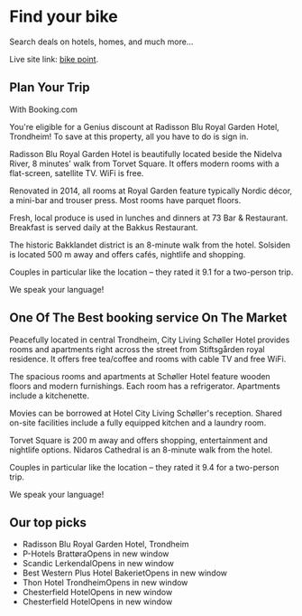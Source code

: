 # Find your bike

Search deals on hotels, homes, and much more...

Live site link: [bike point](https://booking-dotcom.web.app/home).

## Plan Your Trip

With Booking.com

You're eligible for a Genius discount at Radisson Blu Royal Garden Hotel, Trondheim! To save at this property, all you have to do is sign in.

Radisson Blu Royal Garden Hotel is beautifully located beside the Nidelva River, 8 minutes' walk from Torvet Square. It offers modern rooms with a flat-screen, satellite TV. WiFi is free.

Renovated in 2014, all rooms at Royal Garden feature typically Nordic décor, a mini-bar and trouser press. Most rooms have parquet floors.

Fresh, local produce is used in lunches and dinners at 73 Bar & Restaurant. Breakfast is served daily at the Bakkus Restaurant.

The historic Bakklandet district is an 8-minute walk from the hotel. Solsiden is located 500 m away and offers cafés, nightlife and shopping.

Couples in particular like the location – they rated it 9.1 for a two-person trip.

We speak your language!

## One Of The Best booking service On The Market

Peacefully located in central Trondheim, City Living Schøller Hotel provides rooms and apartments right across the street from Stiftsgården royal residence. It offers free tea/coffee and rooms with cable TV and free WiFi.

The spacious rooms and apartments at Schøller Hotel feature wooden floors and modern furnishings. Each room has a refrigerator. Apartments include a kitchenette.

Movies can be borrowed at Hotel City Living Schøller's reception. Shared on-site facilities include a fully equipped kitchen and a laundry room.

Torvet Square is 200 m away and offers shopping, entertainment and nightlife options. Nidaros Cathedral is an 8-minute walk from the hotel.

Couples in particular like the location – they rated it 9.4 for a two-person trip.

We speak your language!

## Our top picks

- Radisson Blu Royal Garden Hotel, Trondheim
- P-Hotels BrattøraOpens in new window
- Scandic LerkendalOpens in new window
- Best Western Plus Hotel BakerietOpens in new window
- Thon Hotel TrondheimOpens in new window
- Chesterfield HotelOpens in new window
- Chesterfield HotelOpens in new window
